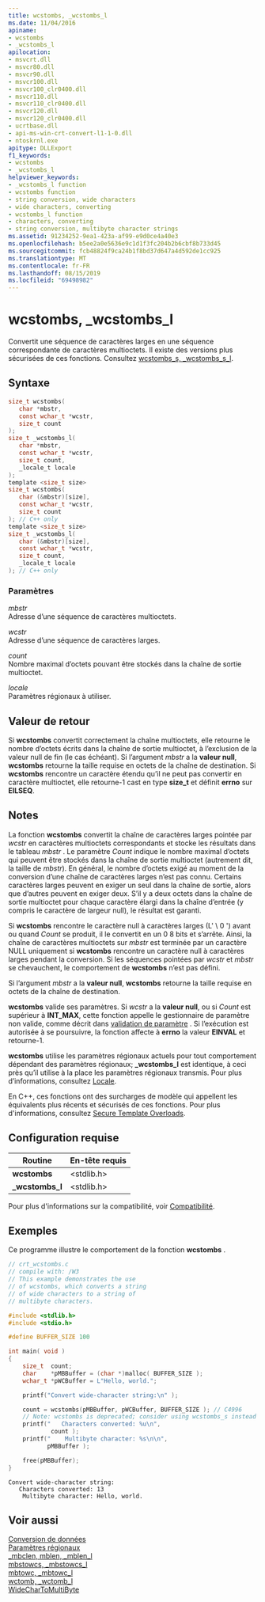 ```yaml
---
title: wcstombs, _wcstombs_l
ms.date: 11/04/2016
apiname:
- wcstombs
- _wcstombs_l
apilocation:
- msvcrt.dll
- msvcr80.dll
- msvcr90.dll
- msvcr100.dll
- msvcr100_clr0400.dll
- msvcr110.dll
- msvcr110_clr0400.dll
- msvcr120.dll
- msvcr120_clr0400.dll
- ucrtbase.dll
- api-ms-win-crt-convert-l1-1-0.dll
- ntoskrnl.exe
apitype: DLLExport
f1_keywords:
- wcstombs
- _wcstombs_l
helpviewer_keywords:
- _wcstombs_l function
- wcstombs function
- string conversion, wide characters
- wide characters, converting
- wcstombs_l function
- characters, converting
- string conversion, multibyte character strings
ms.assetid: 91234252-9ea1-423a-af99-e9d0ce4a40e3
ms.openlocfilehash: b5ee2a0e5636e9c1d1f3fc204b2b6cbf8b733d45
ms.sourcegitcommit: fcb48824f9ca24b1f8bd37d647a4d592de1cc925
ms.translationtype: MT
ms.contentlocale: fr-FR
ms.lasthandoff: 08/15/2019
ms.locfileid: "69498982"
---
```

# <a name="wcstombs-_wcstombs_l"></a>wcstombs, _wcstombs_l

Convertit une séquence de caractères larges en une séquence correspondante de caractères multioctets. Il existe des versions plus sécurisées de ces fonctions. Consultez [wcstombs_s, _wcstombs_s_l](wcstombs-s-wcstombs-s-l.md).

## <a name="syntax"></a>Syntaxe

```C
size_t wcstombs(
   char *mbstr,
   const wchar_t *wcstr,
   size_t count
);
size_t _wcstombs_l(
   char *mbstr,
   const wchar_t *wcstr,
   size_t count,
   _locale_t locale
);
template <size_t size>
size_t wcstombs(
   char (&mbstr)[size],
   const wchar_t *wcstr,
   size_t count
); // C++ only
template <size_t size>
size_t _wcstombs_l(
   char (&mbstr)[size],
   const wchar_t *wcstr,
   size_t count,
   _locale_t locale
); // C++ only
```

### <a name="parameters"></a>Paramètres

*mbstr*<br/>
Adresse d’une séquence de caractères multioctets.

*wcstr*<br/>
Adresse d’une séquence de caractères larges.

*count*<br/>
Nombre maximal d’octets pouvant être stockés dans la chaîne de sortie multioctet.

*locale*<br/>
Paramètres régionaux à utiliser.

## <a name="return-value"></a>Valeur de retour

Si **wcstombs** convertit correctement la chaîne multioctets, elle retourne le nombre d’octets écrits dans la chaîne de sortie multioctet, à l’exclusion de la valeur null de fin (le cas échéant). Si l’argument *mbstr* a la **valeur null**, **wcstombs** retourne la taille requise en octets de la chaîne de destination. Si **wcstombs** rencontre un caractère étendu qu’il ne peut pas convertir en caractère multioctet, elle retourne-1 cast en type **size_t** et définit **errno** sur **EILSEQ**.

## <a name="remarks"></a>Notes

La fonction **wcstombs** convertit la chaîne de caractères larges pointée par *wcstr* en caractères multioctets correspondants et stocke les résultats dans le tableau *mbstr* . Le paramètre *Count* indique le nombre maximal d’octets qui peuvent être stockés dans la chaîne de sortie multioctet (autrement dit, la taille de *mbstr*). En général, le nombre d’octets exigé au moment de la conversion d’une chaîne de caractères larges n’est pas connu. Certains caractères larges peuvent en exiger un seul dans la chaîne de sortie, alors que d’autres peuvent en exiger deux. S’il y a deux octets dans la chaîne de sortie multioctet pour chaque caractère élargi dans la chaîne d’entrée (y compris le caractère de largeur null), le résultat est garanti.

Si **wcstombs** rencontre le caractère null à caractères larges (L' \ 0 ') avant ou quand *Count* se produit, il le convertit en un 0 8 bits et s’arrête. Ainsi, la chaîne de caractères multioctets sur *mbstr* est terminée par un caractère NULL uniquement si **wcstombs** rencontre un caractère null à caractères larges pendant la conversion. Si les séquences pointées par *wcstr* et *mbstr* se chevauchent, le comportement de **wcstombs** n’est pas défini.

Si l’argument *mbstr* a la **valeur null**, **wcstombs** retourne la taille requise en octets de la chaîne de destination.

**wcstombs** valide ses paramètres. Si *wcstr* a la **valeur null**, ou si *Count* est supérieur à **INT_MAX**, cette fonction appelle le gestionnaire de paramètre non valide, comme décrit dans [validation de paramètre](../../c-runtime-library/parameter-validation.md) . Si l’exécution est autorisée à se poursuivre, la fonction affecte à **errno** la valeur **EINVAL** et retourne-1.

**wcstombs** utilise les paramètres régionaux actuels pour tout comportement dépendant des paramètres régionaux; **_wcstombs_l** est identique, à ceci près qu’il utilise à la place les paramètres régionaux transmis. Pour plus d’informations, consultez [Locale](../../c-runtime-library/locale.md).

En C++, ces fonctions ont des surcharges de modèle qui appellent les équivalents plus récents et sécurisés de ces fonctions. Pour plus d'informations, consultez [Secure Template Overloads](../../c-runtime-library/secure-template-overloads.md).

## <a name="requirements"></a>Configuration requise

|Routine|En-tête requis|
|-------------|---------------------|
|**wcstombs**|\<stdlib.h>|
|**_wcstombs_l**|\<stdlib.h>|

Pour plus d'informations sur la compatibilité, voir [Compatibilité](../../c-runtime-library/compatibility.md).

## <a name="example"></a>Exemples

Ce programme illustre le comportement de la fonction **wcstombs** .

```C
// crt_wcstombs.c
// compile with: /W3
// This example demonstrates the use
// of wcstombs, which converts a string
// of wide characters to a string of
// multibyte characters.

#include <stdlib.h>
#include <stdio.h>

#define BUFFER_SIZE 100

int main( void )
{
    size_t  count;
    char    *pMBBuffer = (char *)malloc( BUFFER_SIZE );
    wchar_t *pWCBuffer = L"Hello, world.";

    printf("Convert wide-character string:\n" );

    count = wcstombs(pMBBuffer, pWCBuffer, BUFFER_SIZE ); // C4996
    // Note: wcstombs is deprecated; consider using wcstombs_s instead
    printf("   Characters converted: %u\n",
            count );
    printf("    Multibyte character: %s\n\n",
           pMBBuffer );

    free(pMBBuffer);
}
```

```Output
Convert wide-character string:
   Characters converted: 13
    Multibyte character: Hello, world.
```

## <a name="see-also"></a>Voir aussi

[Conversion de données](../../c-runtime-library/data-conversion.md)<br/>
[Paramètres régionaux](../../c-runtime-library/locale.md)<br/>
[_mbclen, mblen, _mblen_l](mbclen-mblen-mblen-l.md)<br/>
[mbstowcs, _mbstowcs_l](mbstowcs-mbstowcs-l.md)<br/>
[mbtowc, _mbtowc_l](mbtowc-mbtowc-l.md)<br/>
[wctomb, _wctomb_l](wctomb-wctomb-l.md)<br/>
[WideCharToMultiByte](/windows/win32/api/stringapiset/nf-stringapiset-widechartomultibyte)<br/>
